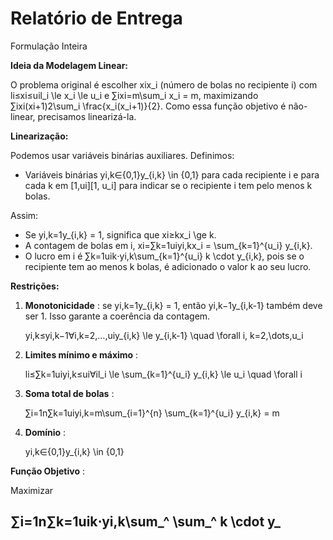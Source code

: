 # Relatório de Entrega


Formulação Inteira

**Ideia da Modelagem Linear:**

O problema original é escolher xix_i (número de bolas no recipiente i) com li≤xi≤uil_i \le x_i \le u_i e ∑ixi=m\sum_i x_i = m, maximizando ∑ixi(xi+1)2\sum_i \frac{x_i(x_i+1)}{2}. Como essa função objetivo é não-linear, precisamos linearizá-la.

**Linearização:**

Podemos usar variáveis binárias auxiliares. Definimos:

* Variáveis binárias yi,k∈{0,1}y_{i,k} \in \{0,1\} para cada recipiente i e para cada k em [1,ui][1, u_i] para indicar se o recipiente i tem pelo menos k bolas.

Assim:

* Se yi,k=1y_{i,k} = 1, significa que xi≥kx_i \ge k.
* A contagem de bolas em i, xi=∑k=1uiyi,kx_i = \sum_{k=1}^{u_i} y_{i,k}.
* O lucro em i é ∑k=1uik⋅yi,k\sum_{k=1}^{u_i} k \cdot y_{i,k}, pois se o recipiente tem ao menos k bolas, é adicionado o valor k ao seu lucro.

**Restrições:**

1. **Monotonicidade** : se yi,k=1y_{i,k} = 1, então yi,k−1y_{i,k-1} também deve ser 1. Isso garante a coerência da contagem.

   yi,k≤yi,k−1∀i,k=2,…,uiy_{i,k} \le y_{i,k-1} \quad \forall i, k=2,\dots,u_i

1. **Limites mínimo e máximo** :

   li≤∑k=1uiyi,k≤ui∀il_i \le \sum_{k=1}^{u_i} y_{i,k} \le u_i \quad \forall i

1. **Soma total de bolas** :

   ∑i=1n∑k=1uiyi,k=m\sum_{i=1}^{n} \sum_{k=1}^{u_i} y_{i,k} = m

1. **Domínio** :

   yi,k∈{0,1}y_{i,k} \in \{0,1\}

 **Função Objetivo** :

Maximizar

∑i=1n∑k=1uik⋅yi,k\sum_^ \sum_^ k \cdot y_
--------------------------------------------
